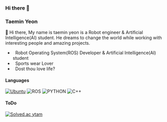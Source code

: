 ### Hi there 👋

### Taemin Yeon
:wave: Hi there, My name is taemin yeon is a Robot engineer & Artificial Intelligence(AI) student. He dreams to change the world while working with interesting people and amazing projects. 

- &nbsp; Robot Operating System(ROS) Developer & Artificial Intelligence(AI) student
- &nbsp; Sports wear Lover 
- &nbsp; Dost thou love life?

#### Languages
[![Ubuntu](https://img.shields.io/badge/ubuntu-16.04-red?style=plastic&logo=Ubuntu)](https://github.com/nlohmann/json/actions?query=workflow%3AUbuntu) 
![ROS](https://img.shields.io/badge/ROS-kinetic-lightgrey?style=plastic&logo=ROS)
![PYTHON](https://img.shields.io/badge/PYTHON-rospy-lightgrey?style=plastic&logo=Python) 
![C++](https://img.shields.io/badge/C%2B%2B-11-lightgrey?style=plastic&logo=C)  

<!--https://img.shields.io/badge/텍스트-뱃지컬러?style=flat-square&logo=이모지이름&logoColor=white-->
<!-- <img src="https://img.shields.io/badge/ubuntu-16.04-orange"/></a>
<img src="https://img.shields.io/badge/ROS-kinetic-blue"/></a>
<img src="https://img.shields.io/badge/C%2B%2B-11-green"/></a> -->

#### ToDo
[![Solved.ac ytam](http://mazassumnida.wtf/api/v2/generate_badge?boj=ytam)](https://solved.ac/ytam)
